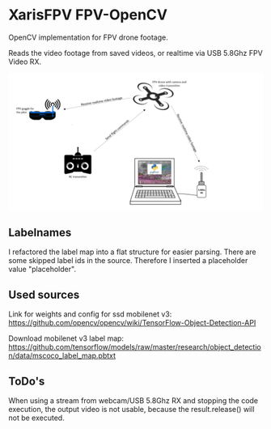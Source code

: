 # XarisFPV FPV-OpenCV
OpenCV implementation for FPV drone footage.

Reads the video footage from saved videos, or realtime via USB 5.8Ghz FPV Video RX. 

![alt text](img/opencv_fpv.png)

## Labelnames
I refactored the label map into a flat structure for easier parsing. There are some skipped label ids in the source. Therefore I inserted a placeholder value "placeholder".  

## Used sources

Link for weights and config for ssd mobilenet v3: https://github.com/opencv/opencv/wiki/TensorFlow-Object-Detection-API

Download mobilenet v3 label map: https://github.com/tensorflow/models/raw/master/research/object_detection/data/mscoco_label_map.pbtxt

## ToDo's
When using a stream from webcam/USB 5.8Ghz RX and stopping the code execution, the output video is not usable, because the result.release() will not be executed.